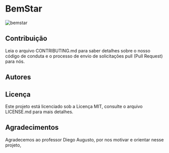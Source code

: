 # BemStar

![bemstar](https://user-images.githubusercontent.com/89430965/137225552-6685f72f-af3a-4597-be75-5c227ad47d2f.png)


## Contribuição
Leia o arquivo CONTRIBUTING.md para saber detalhes sobre o nosso código de conduta e o processo de envio de solicitações pull (Pull Request) para nós.

## Autores


## Licença
Este projeto está licenciado sob a Licença MIT, consulte o arquivo LICENSE.md para mais detalhes.

## Agradecimentos
Agradecemos ao professor Diego Augusto, por nos motivar e orientar nesse projeto,
